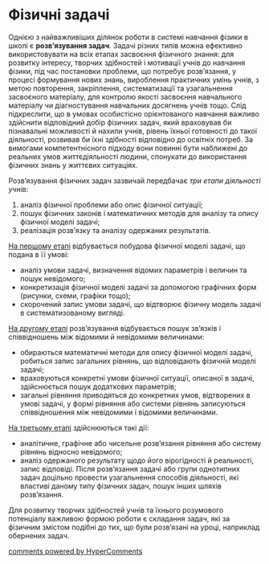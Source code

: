 <div id="hypercomments_widget" class="js-hypercomments-widget invisible"></div>

Фізичні задачі
=============================================

Однією з найважливіших ділянок роботи в системі навчання фізики в школі є <b>розв’язування задач</b>. Задачі різних типів можна ефективно використовувати на всіх етапах засвоєння фізичного знання: для розвитку інтересу, творчих здібностей і мотивації учнів до навчання фізики, під час постановки проблеми, що потребує розв’язання, у процесі формування нових знань, вироблення практичних умінь учнів, з метою повторення, закріплення, систематизації та узагальнення засвоєного матеріалу, для контролю якості засвоєння навчального матеріалу чи діагностування навчальних досягнень учнів тощо. Слід підкреслити, що в умовах особистісно орієнтованого навчання важливо здійснити відповідний добір фізичних задач, який враховував би пізнавальні можливості й нахили учнів, рівень їхньої готовності до такої діяльності, розвивав би їхні здібності відповідно до освітніх потреб. За вимогами компетентнісного підходу вони повинні бути наближені до реальних умов життєдіяльності людини, спонукати до використання фізичних знань у життєвих ситуаціях.

Розв’язування фізичних задач зазвичай передбачає <i>три етапи діяльності учнів:</i>
<ol>
<li>аналіз фізичної проблеми або опис фізичної ситуації;</li>
<li>пошук фізичних законів і математичних методів для аналізу та опису фізичної моделі задачі;</li>
<li>реалізація розв’язку та аналізу одержаних результатів.</li>
</ol>

<u>На першому етапі</u> відбувається побудова фізичної моделі задачі, що подана в її умові:
<ul>
<li>аналіз умови задачі, визначення відомих параметрів і величин та пошук невідомого;</li>
<li>конкретизація фізичної моделі задачі за допомогою графічних форм (рисунки, схеми, графіки тощо);</li>
<li>скорочений запис умови задачі, що відтворює фізичну модель задачі в систематизованому вигляді.</li>
</ul>

<u>На другому етапі</u> розв’язування відбувається пошук зв’язків і співвідношень між відомими й невідомими величинами:
<ul>
<li>обираються математичні методи для опису фізичної моделі задачі, робиться запис загальних рівнянь, що відповідають фізичній моделі задачі;</li>
<li>враховуються конкретні умови фізичної ситуації, описаної в задачі, здійснюється пошук додаткових параметрів;</li>
<li>загальні рівняння приводяться до конкретних умов, відтворених в умові задачі, у формі рівняння або системи рівнянь записуються співвідношення між невідомими і відомими величинами.</li>
</ul>

<u>На третьому етапі</u> здійснюються такі дії:
<ul>
<li>аналітичне, графічне або чисельне розв’язання рівняння або систему рівнянь відносно невідомого;</li>
<li>аналіз одержаного результату щодо його вірогідності й реальності, запис відповіді. Після розв’язання задачі або групи однотипних задач доцільно провести  узагальнення способів діяльності, які властиві даному типу фізичних задач, пошук інших шляхів розв’язання.</li>

</ul>

Для розвитку творчих здібностей учнів та їхнього розумового потенціалу важливою формою роботи є складання задач, які за фізичним змістом подібні до тих, що були розв’язані на уроці, наприклад обернених задач.

<div class="js-hypercomments-container">
<a href="http://hypercomments.com" class="hc-link" title="comments widget">comments powered by HyperComments</a>
</div>